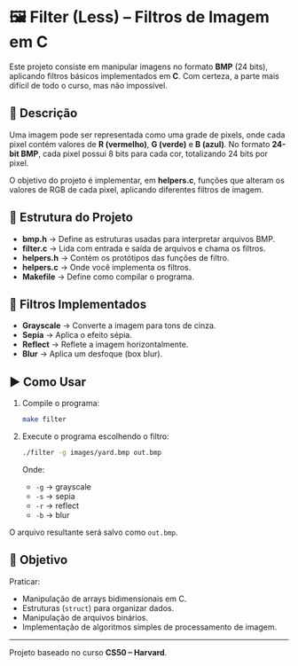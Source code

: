 # 🖼️ Filter (Less) – Filtros de Imagem em C

Este projeto consiste em manipular imagens no formato **BMP** (24 bits), aplicando filtros básicos implementados em **C**.
Com certeza, a parte mais difícil de todo o curso, mas não impossível.

## 📌 Descrição

Uma imagem pode ser representada como uma grade de pixels, onde cada pixel contém valores de **R (vermelho)**, **G (verde)** e **B (azul)**.
No formato **24-bit BMP**, cada pixel possui 8 bits para cada cor, totalizando 24 bits por pixel.

O objetivo do projeto é implementar, em **helpers.c**, funções que alteram os valores de RGB de cada pixel, aplicando diferentes filtros de imagem.

## 📂 Estrutura do Projeto

* **bmp.h** → Define as estruturas usadas para interpretar arquivos BMP.
* **filter.c** → Lida com entrada e saída de arquivos e chama os filtros.
* **helpers.h** → Contém os protótipos das funções de filtro.
* **helpers.c** → Onde você implementa os filtros.
* **Makefile** → Define como compilar o programa.

## 🎨 Filtros Implementados

* **Grayscale** → Converte a imagem para tons de cinza.
* **Sepia** → Aplica o efeito sépia.
* **Reflect** → Reflete a imagem horizontalmente.
* **Blur** → Aplica um desfoque (box blur).

## ▶️ Como Usar

1. Compile o programa:

   ```bash
   make filter
   ```

2. Execute o programa escolhendo o filtro:

   ```bash
   ./filter -g images/yard.bmp out.bmp
   ```

   Onde:

   * `-g` → grayscale
   * `-s` → sepia
   * `-r` → reflect
   * `-b` → blur

O arquivo resultante será salvo como `out.bmp`.

## 🎯 Objetivo

Praticar:

* Manipulação de arrays bidimensionais em C.
* Estruturas (`struct`) para organizar dados.
* Manipulação de arquivos binários.
* Implementação de algoritmos simples de processamento de imagem.

---

Projeto baseado no curso **CS50 – Harvard**.

